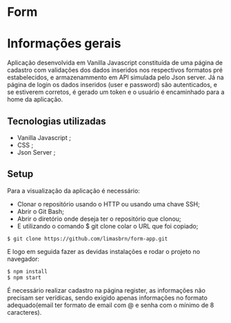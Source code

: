 # Form

# Informações gerais


Aplicação desenvolvida em Vanilla Javascript constituída de uma página de cadastro com validações dos dados inseridos nos respectivos formatos pré estabelecidos, e armazenammento em API simulada pelo Json server. Já na página de login os dados inseridos (user e password) são autenticados, e se estiverem corretos, é gerado um token e o usuário é encaminhado para a home da aplicação.

## Tecnologias utilizadas

* Vanilla Javascript ;
* CSS ;
* Json Server ;

## Setup

Para a visualização da aplicação é necessário:

* Clonar o repositório usando o HTTP ou usando uma chave SSH;
* Abrir o Git Bash;
* Abrir o diretório onde deseja ter o repositório que clonou;
* E utilizando o comando $ git clone colar o URL que foi copiado;

```
$ git clone https://github.com/limasbrn/form-app.git
```
E logo em seguida fazer as devidas instalações e rodar o projeto no navegador:
```
$ npm install
$ npm start
```

É necessário realizar cadastro na página register, as informações não precisam ser verídicas, sendo exigido apenas informações no formato adequado(email ter formato de email com @ e senha com o mínimo de 8 caracteres).
